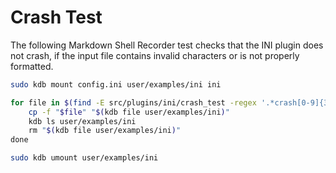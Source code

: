 # Crash Test

The following Markdown Shell Recorder test checks that the INI plugin does not crash, if the input file contains invalid characters or is
not properly formatted.

```sh
sudo kdb mount config.ini user/examples/ini ini

for file in $(find -E src/plugins/ini/crash_test -regex '.*crash[0-9]{3}.ini$'); do \
	cp -f "$file" "$(kdb file user/examples/ini)"                                     \
	kdb ls user/examples/ini                                                          \
	rm "$(kdb file user/examples/ini)"                                                \
done

sudo kdb umount user/examples/ini
```
